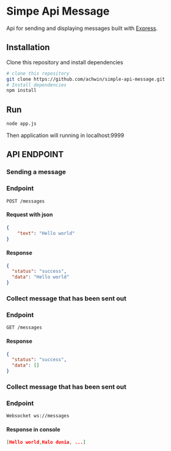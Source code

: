# Simpe Api Message
Api for sending and displaying messages built with [Express](https://expressjs.com/).

## Installation
Clone this repository and install dependencies
```bash
# clone this repository
git clone https://github.com/achwin/simple-api-message.git
# Install dependencies
npm install
```
## Run
```bash
node app.js
```
Then application will running in localhost:9999

## API ENDPOINT

### Sending a message

### Endpoint

`POST /messages`

   #### Request with json 
```json
{
    "text": "Hello world"
}
```
#### Response
```json
{
  "status": "success",
  "data": "Hello world"
}
```
### Collect message that has been sent out

### Endpoint

`GET /messages`

#### Response
```json
{
  "status": "success",
  "data": []
}
```
### Collect message that has been sent out

### Endpoint

`Websocket ws://messages`
#### Response in console
```json
[Hello world,Halo dunia, ...]
```
